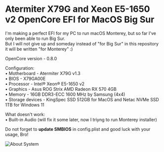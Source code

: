 # Atermiter X79G and Xeon E5-1650 v2 OpenCore EFI for MacOS Big Sur
I'm making a perfect EFI for my PC to run macOS Monterey, but so far I've only been able to run Big Sur.  
But I will not give up and someday instead of "for Big Sur" in this repository it will be written "for Monterey" :)

OpenCore version - 0.8.0

Configuration:  
• Motherboard - Atermiter X79G v1.3  
• BIOS - X79GA00E  
• Processor - Intel® Xeon® E5-1650 v2  
• Graphics - Asus ROG Strix AMD Radeon RX 570 4GB  
• Memory - 16GB DDR3-ECC 1600 MHz by Samsung (4x4)  
• Storage devices - KingSpec SSD 512GB for MacOS and Netac NVMe SSD 1TB for Windows 11

What doesn't work:  
• Built-in Audio (will fix it some later, now I triyng to run Monterey installer)

Do not forget to **update SMBIOS** in config.plist and good luck with your usage, Bro!

![About System](https://user-images.githubusercontent.com/85404291/164888633-3c24ca9a-2078-4724-ba79-df72a38fc251.png)
